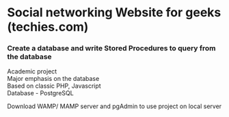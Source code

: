 # Social networking Website for geeks (techies.com)

### Create a database and write Stored Procedures to query from the database

Academic project <br />
Major emphasis on the database <br />
Based on classic PHP, Javascript<br/>
Database - PostgreSQL<br/>

Download WAMP/ MAMP server and pgAdmin to use project on local server<br/>
